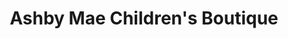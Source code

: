 ---
title: "Ashby Mae Children's Boutique"
url: /leesburg/ashby-mae-childrens-boutique/
shop: Kleidung
---